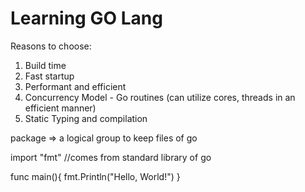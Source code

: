 # Learning GO Lang

Reasons to choose:

1. Build time
2. Fast startup
3. Performant and efficient
4. Concurrency Model - Go routines (can utilize cores, threads in an efficient manner)
5. Static Typing and compilation

package => a logical group to keep files of go

import "fmt" //comes from standard library of go

func main(){
fmt.Println("Hello, World!")
}
